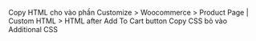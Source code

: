 Copy HTML cho vào phần Customize > Woocommerce > Product Page | Custom HTML > HTML after Add To Cart button
Copy CSS bỏ vào Additional CSS
